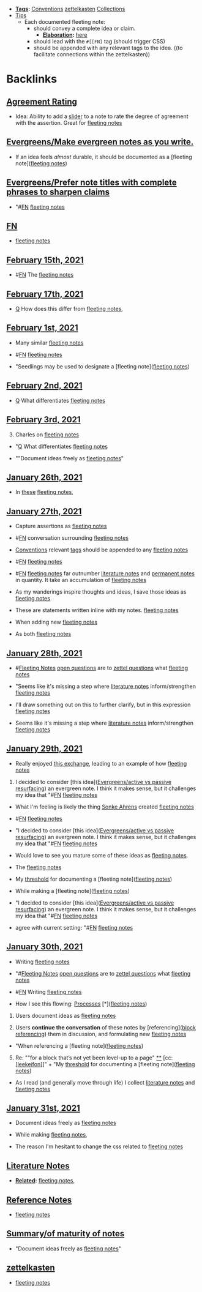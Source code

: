 - **[Tags](<Tags.md>):** [Conventions](<Conventions.md>) [zettelkasten](<zettelkasten.md>) [Collections](<Collections.md>)
- [Tips](<Tips.md>)
    - Each documented fleeting note: 
        - should convey a complete idea or claim.
            - **[Elaboration](<Elaboration.md>):** [here](((LJ14xzU8D)))
        - should lead with the `#[[FN]` tag (should trigger CSS)
        - should be appended with any relevant tags to the idea. ((to facilitate connections within the zettelkasten))

# Backlinks
## [Agreement Rating](<Agreement Rating.md>)
- Idea: Ability to add a [slider](<slider.md>) to a note to rate the degree of agreement with the assertion. Great for [fleeting notes](<fleeting notes.md>)

## [Evergreens/Make evergreen notes as you write.](<Evergreens/Make evergreen notes as you write..md>)
- If an idea feels *almost* durable, it should be documented as a [fleeting note]([fleeting notes](<fleeting notes.md>))

## [Evergreens/Prefer note titles with complete phrases to sharpen claims](<Evergreens/Prefer note titles with complete phrases to sharpen claims.md>)
- "#[FN](<FN.md>) [fleeting notes](<fleeting notes.md>)

## [FN](<FN.md>)
- [fleeting notes](<fleeting notes.md>)

## [February 15th, 2021](<February 15th, 2021.md>)
- #[FN](<FN.md>) The [fleeting notes](<fleeting notes.md>)

## [February 17th, 2021](<February 17th, 2021.md>)
- [Q](<Q.md>) How does this differ from [fleeting notes](<fleeting notes.md>),

## [February 1st, 2021](<February 1st, 2021.md>)
- Many similar [fleeting notes](<fleeting notes.md>)

- #[FN](<FN.md>) [fleeting notes](<fleeting notes.md>)

- "Seedlings may be used to designate a [fleeting note]([fleeting notes](<fleeting notes.md>))

## [February 2nd, 2021](<February 2nd, 2021.md>)
- [Q](<Q.md>) What differentiates [fleeting notes](<fleeting notes.md>)

## [February 3rd, 2021](<February 3rd, 2021.md>)
3. Charles on [fleeting notes](<fleeting notes.md>)

- "[Q](<Q.md>) What differentiates [fleeting notes](<fleeting notes.md>)

- ""Document ideas freely as [fleeting notes](<fleeting notes.md>)"

## [January 26th, 2021](<January 26th, 2021.md>)
- In [these](((PmZ_NjkFA))) [fleeting notes](<fleeting notes.md>),

## [January 27th, 2021](<January 27th, 2021.md>)
- Capture assertions as [fleeting notes](<fleeting notes.md>)

- #[FN](<FN.md>) conversation surrounding [fleeting notes](<fleeting notes.md>)

- [Conventions](<Conventions.md>) relevant [tags](<tags.md>) should be appended to any [fleeting notes](<fleeting notes.md>)

- #[FN](<FN.md>) [fleeting notes](<fleeting notes.md>)

- #[FN](<FN.md>) [fleeting notes](<fleeting notes.md>) far outnumber [literature notes](<literature notes.md>) and [permanent notes](<permanent notes.md>) in quantity. It take an accumulation of [fleeting notes](<fleeting notes.md>)

- As my wanderings inspire thoughts and ideas, I save those ideas as [fleeting notes](<fleeting notes.md>).

- These are statements written inline with my notes. [fleeting notes](<fleeting notes.md>)

- When adding new [fleeting notes](<fleeting notes.md>)

- As both [fleeting notes](<fleeting notes.md>)

## [January 28th, 2021](<January 28th, 2021.md>)
- #[Fleeting Notes](<Fleeting Notes.md>) [open questions](<open questions.md>) are to [zettel questions](<zettel questions.md>) what [fleeting notes](<fleeting notes.md>)

- "Seems like it's missing a step where [literature notes](<literature notes.md>) inform/strengthen [fleeting notes](<fleeting notes.md>)

- I'll draw something out on this to further clarify, but in this expression [fleeting notes](<fleeting notes.md>)

- Seems like it's missing a step where [literature notes](<literature notes.md>) inform/strengthen [fleeting notes](<fleeting notes.md>)

## [January 29th, 2021](<January 29th, 2021.md>)
- Really enjoyed [this exchange](((PdawSmakm))), leading to an example of how [fleeting notes](<fleeting notes.md>)

1. I decided to consider [this idea]([Evergreens/active vs passive resurfacing](<Evergreens/active vs passive resurfacing.md>)) an evergreen note. I think it makes sense, but it challenges my idea that "#[FN](<FN.md>) [fleeting notes](<fleeting notes.md>)

- What I'm feeling is likely the thing [Sonke Ahrens](<Sonke Ahrens.md>) created [fleeting notes](<fleeting notes.md>)

- #[FN](<FN.md>) [fleeting notes](<fleeting notes.md>)

- "I decided to consider [this idea]([Evergreens/active vs passive resurfacing](<Evergreens/active vs passive resurfacing.md>)) an evergreen note. I think it makes sense, but it challenges my idea that "#[FN](<FN.md>) [fleeting notes](<fleeting notes.md>)

- Would love to see you mature some of these ideas as [fleeting notes](<fleeting notes.md>).

- The [fleeting notes](<fleeting notes.md>)

- My [threshold](<threshold.md>) for documenting a [fleeting note]([fleeting notes](<fleeting notes.md>))

- While making a [fleeting note]([fleeting notes](<fleeting notes.md>))

- "I decided to consider [this idea]([Evergreens/active vs passive resurfacing](<Evergreens/active vs passive resurfacing.md>)) an evergreen note. I think it makes sense, but it challenges my idea that "#[FN](<FN.md>) [fleeting notes](<fleeting notes.md>)

- agree with current setting: "#[FN](<FN.md>) [fleeting notes](<fleeting notes.md>)

## [January 30th, 2021](<January 30th, 2021.md>)
- Writing [fleeting notes](<fleeting notes.md>)

- "#[Fleeting Notes](<Fleeting Notes.md>) [open questions](<open questions.md>) are to [zettel questions](<zettel questions.md>) what [fleeting notes](<fleeting notes.md>)

- #[FN](<FN.md>) Writing [fleeting notes](<fleeting notes.md>)

- How I see this flowing: [Processes](<Processes.md>) [*]([fleeting notes](<fleeting notes.md>))

1. Users document ideas as [fleeting notes](<fleeting notes.md>)

2.  Users **continue the conversation** of these notes by [referencing]([block referencing](<block referencing.md>)) them in discussion, and formulating new [fleeting notes](<fleeting notes.md>)

- "When referencing a [fleeting note]([fleeting notes](<fleeting notes.md>))

5. Re: ""for a block that’s not yet been level-up to a page" [*](((Fvi-lhrAe)))[*](((67MsLIbX6))) [cc:[[leekeifon](<cc:[[leekeifon.md>)]]" + "My [threshold](<threshold.md>) for documenting a [fleeting note]([fleeting notes](<fleeting notes.md>))

- As I read (and generally move through life) I collect [literature notes](<literature notes.md>) and [fleeting notes](<fleeting notes.md>)

## [January 31st, 2021](<January 31st, 2021.md>)
- Document ideas freely as [fleeting notes](<fleeting notes.md>)

- While making [fleeting notes](<fleeting notes.md>),

- The reason I'm hesitant to change the css related to [fleeting notes](<fleeting notes.md>)

## [Literature Notes](<Literature Notes.md>)
- **[Related](<Related.md>):** [fleeting notes](<fleeting notes.md>),

## [Reference Notes](<Reference Notes.md>)
- [fleeting notes](<fleeting notes.md>)

## [Summary/of maturity of notes](<Summary/of maturity of notes.md>)
- "Document ideas freely as [fleeting notes](<fleeting notes.md>)"

## [zettelkasten](<zettelkasten.md>)
- [fleeting notes](<fleeting notes.md>)

